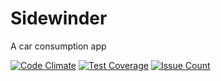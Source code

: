 # Sidewinder

A car consumption app

[![Code Climate](https://codeclimate.com/github/darthjee/sidewinder/badges/gpa.svg)](https://codeclimate.com/github/darthjee/sidewinder)
[![Test Coverage](https://codeclimate.com/github/darthjee/sidewinder/badges/coverage.svg)](https://codeclimate.com/github/darthjee/sidewinder/coverage)
[![Issue Count](https://codeclimate.com/github/darthjee/sidewinder/badges/issue_count.svg)](https://codeclimate.com/github/darthjee/sidewinder)


